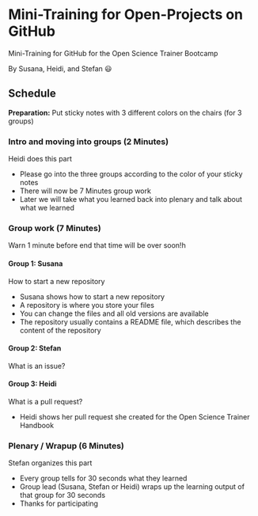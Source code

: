# Mini-Training for Open-Projects on GitHub
Mini-Training for GitHub for the Open Science Trainer Bootcamp

By Susana, Heidi, and Stefan :smiley:





## Schedule

__Preparation:__ Put sticky notes with 3 different colors on the chairs (for 3 groups)


### Intro and moving into groups (2 Minutes)

Heidi does this part

- Please go into the three groups according to the color of your sticky notes
- There will now be 7 Minutes group work 
- Later we will take what you learned back into plenary and talk about what we learned

### Group work (7 Minutes)

Warn 1 minute before end that time will be over soon!h

#### Group 1: Susana
How to start a new repository

- Susana shows how to start a new repository
- A repository is where you store your files
- You can change the files and all old versions are available
- The repository usually contains a README file, which describes the content of the repository



#### Group 2: Stefan
What is an issue?




#### Group 3: Heidi
What is a pull request?

- Heidi shows her pull request she created for the Open Science Trainer Handbook

### Plenary / Wrapup (6 Minutes)

Stefan organizes this part

- Every group tells for 30 seconds what they learned
- Group lead (Susana, Stefan or Heidi) wraps up the learning output of that group for 30 seconds
- Thanks for participating


